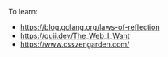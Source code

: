 To learn:
- https://blog.golang.org/laws-of-reflection
- https://quii.dev/The_Web_I_Want
- https://www.csszengarden.com/